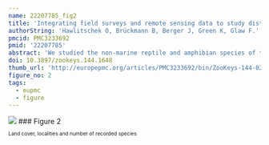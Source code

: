 ```yaml
---
name: 22207785_fig2
title: 'Integrating field surveys and remote sensing data to study distribution, habitat use and conservation status of the herpetofauna of the Comoro Islands.'
authorString: 'Hawlitschek O, Brückmann B, Berger J, Green K, Glaw F.'
pmcid: PMC3233692
pmid: '22207785'
abstract: 'We studied the non-marine reptile and amphibian species of the volcanic Comoro archipelago in the Western Indian Ocean, a poorly known island herpetofauna comprising numerous microendemic species of potentially high extinction risk and widespread, non-endemic and often invasive taxa. According to our data, the Comoro islands are inhabited by two amphibian species and at least 28 species of reptiles although ongoing genetic studies and unconfirmed historical records suggest an even higher species diversity. 14 of the 28 currently recognized species of terrestrial reptiles (50%) and the two amphibians are endemic to a single island or to the Comoro archipelago. The majority of species are most abundant at low elevation. However, a few endemic species, like the gekkonid lizards Paroedura sanctijohannis and Phelsuma nigristriata, are more common in or even confined to higher altitudes. We created habitat maps from remotely sensed data in combination with detailed species distribution maps produced using comprehensive data from field surveys between 2000 and 2010, literature, and historical locality records based on specimens in zoological collections. Using these data, we assessed the conservation status of the endemic terrestrial reptiles and amphibians according to the IUCN Red List criteria. Our results show that although little area of natural forest remains on the Comoros, many species are abundant in degraded forest or plantations. Competition and predation by invasive species appears to be the most important threat factor for the endemic herpetofauna, together with habitat degradation and destruction, which further favours invasive species. We propose the status Endangered for three species, Vulnerable for one species, Near Threatened for six species, Least Concern for four and Data Deficient for two species. The endemic subspecies Oplurus cuvieri comorensis is proposed for the status Critically Endangered. Based on the results of this study, seven areas of importance for reptile and amphibian conservation on the Comoros are identified. This study shows how remote sensing data can contribute to increasing accuracy and objectiveness of conservation assessments.'
doi: 10.3897/zookeys.144.1648
thumb_url: 'http://europepmc.org/articles/PMC3233692/bin/ZooKeys-144-021-g002.gif'
figure_no: 2
tags:
  - eupmc
  - figure
---
```

<img src='http://europepmc.org/articles/PMC3233692/bin/ZooKeys-144-021-g002.jpg' style='max-height: 300px'>
### Figure 2
<p style='font-size: 10px;'>Land cover, localities and number of recorded species</p>